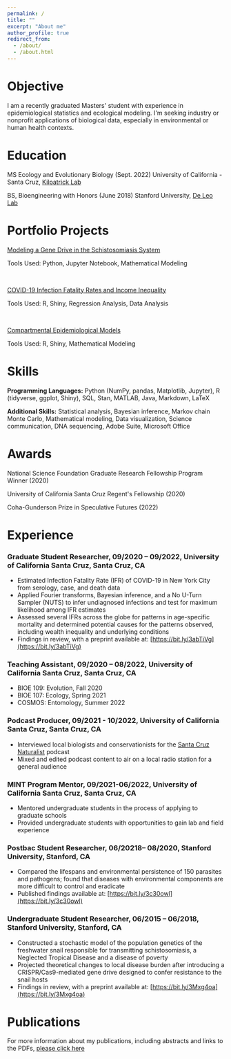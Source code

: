 ```yaml
---
permalink: /
title: ""
excerpt: "About me"
author_profile: true
redirect_from: 
  - /about/
  - /about.html
---
```


# Objective
I am a recently graduated Masters' student with experience in epidemiological statistics and ecological modeling. I'm seeking industry or nonprofit applications of biological data, especially in environmental or human health contexts.

# Education
MS Ecology and Evolutionary Biology (Sept. 2022)
University of California - Santa Cruz, [Kilpatrick Lab](https://kilpatrick.eeb.ucsc.edu/)

BS, Bioengineering with Honors (June 2018)
Stanford University, [De Leo Lab](https://deleolab.stanford.edu/)

# Portfolio Projects

[Modeling a Gene Drive in the Schistosomiasis System](https://chloerickards.github.io/genedrive/)

Tools Used: Python, Jupyter Notebook, Mathematical Modeling

&nbsp;

[COVID-19 Infection Fatality Rates and Income Inequality](https://chloerickards.shinyapps.io/Covid19/)

Tools Used: R, Shiny, Regression Analysis, Data Analysis

&nbsp;

[Compartmental Epidemiological Models](https://chloerickards.shinyapps.io/diseasemodels/)

Tools Used: R, Shiny, Mathematical Modeling

# Skills

**Programming Languages:** Python (NumPy, pandas, Matplotlib, Jupyter), R (tidyverse, ggplot, Shiny), SQL, Stan, MATLAB, Java, Markdown, LaTeX

**Additional Skills:** Statistical analysis, Bayesian inference, Markov chain Monte Carlo, Mathematical modeling, Data visualization, Science communication, DNA sequencing, Adobe Suite, Microsoft Office

# Awards

National Science Foundation Graduate Research Fellowship Program Winner (2020)

University of California Santa Cruz Regent's Fellowship (2020)

Coha-Gunderson Prize in Speculative Futures (2022)

# Experience

### Graduate Student Researcher, 09/2020 – 09/2022, University of California Santa Cruz, Santa Cruz, CA
* Estimated Infection Fatality Rate (IFR) of COVID-19 in New York City from serology, case, and death data
* Applied Fourier transforms, Bayesian inference, and a No U-Turn Sampler (NUTS) to infer undiagnosed infections and test for maximum likelihood among IFR estimates
* Assessed several IFRs across the globe for patterns in age-specific mortality and determined potential causes for the patterns observed, including wealth inequality and underlying conditions
* Findings in review, with a preprint available at: [https://bit.ly/3abTiVg](https://bit.ly/3abTiVg) 

### Teaching Assistant, 09/2020 – 08/2022, University of California Santa Cruz, Santa Cruz, CA
* BIOE 109: Evolution, Fall 2020
* BIOE 107: Ecology, Spring 2021
* COSMOS: Entomology, Summer 2022

### Podcast Producer, 09/2021 - 10/2022, University of California Santa Cruz, Santa Cruz, CA
* Interviewed local biologists and conservationists for the [Santa Cruz Naturalist](https://open.spotify.com/show/22DGQdylvM6tGIsswFVGS2?si=496c657d036741cf) podcast
* Mixed and edited podcast content to air on a local radio station for a general audience

### MINT Program Mentor, 09/2021-06/2022, University of California Santa Cruz, Santa Cruz, CA
* Mentored undergraduate students in the process of applying to graduate schools
* Provided undergraduate students with opportunities to gain lab and field experience

### Postbac Student Researcher, 06/20218– 08/2020, Stanford University, Stanford, CA
* Compared the lifespans and environmental persistence of 150 parasites and pathogens; found that diseases with environmental components are more difficult to control and eradicate
* Published findings available at: [https://bit.ly/3c30owl](https://bit.ly/3c30owl) 

### Undergraduate Student Researcher, 06/2015 – 06/2018, Stanford University, Stanford, CA
* Constructed a stochastic model of the population genetics of the freshwater snail responsible for transmitting schistosomiasis, a Neglected Tropical Disease and a disease of poverty 
* Projected theoretical changes to local disease burden after introducing a CRISPR/Cas9-mediated gene drive designed to confer resistance to the snail hosts
* Findings in review, with a preprint available at: [https://bit.ly/3Mxg4oa](https://bit.ly/3Mxg4oa) 

# Publications

For more information about my publications, including abstracts and links to the PDFs, [please click here](https://chloerickards.github.io/publications/)
